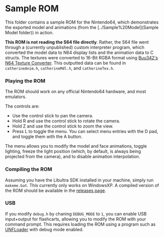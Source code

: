 # Sample ROM

This folder contains a sample ROM for the Nintendo64, which demonstrates the exported model and animations (from the [../Sample%20Model](Sample Model folder)) in action. 

**This ROM is not reading the S64 file directly**. Rather, the S64 file went through a (currently unpublished) custom interpreter program, which converted the model data to N64 display lists and the animation data to C structs. The textures were converted to 16-Bit RGBA format using [Buu342's N64 Texture Converter](https://github.com/buu342/GML-N64TextureConverter). This outputted data can be found in `catherineAnim.h`, `catherineMdl.h`, and `catherineTex.h`.


### Playing the ROM
The ROM should work on any official Nintendo64 hardware, and most emulators. 

The controls are:
* Use the control stick to pan the camera.
* Hold R and use the control stick to rotate the camera.
* Hold Z and use the control stick to zoom the view.
* Press L to toggle the menu. You can select menu entries with the D pad, and toggle them with the A button.

The menu allows you to modify the model and face animations, toggle lighting, freeze the light position (which, by default, is always being projected from the camera), and to disable animation interpolation.


### Compiling the ROM
Assuming you have the Libultra SDK installed in your machine, simply run `makeme.bat`. This currently only works on WindowsXP. A compiled version of the ROM should be available in the [releases page](../../../releases).


### USB
If you modify `debug.h` by chaning `DEBUG_MODE` to `1`, you can enable USB input+output for flashcarts, allowing you to modify the ROM with your command prompt. This requires loading the ROM using a program such as [UNFLoader](https://github.com/buu342/N64-UNFLoader) with debug mode enabled.
